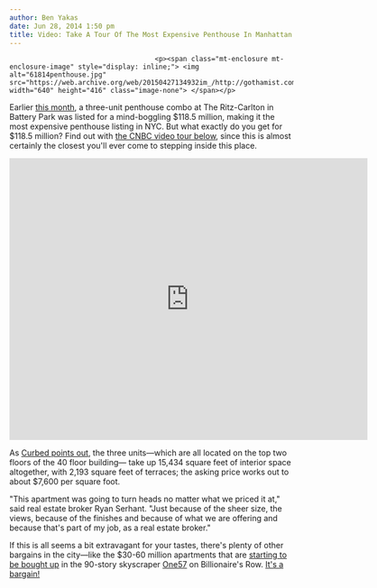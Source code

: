 ```yaml
---
author: Ben Yakas
date: Jun 28, 2014 1:50 pm
title: Video: Take A Tour Of The Most Expensive Penthouse In Manhattan
---
```


	
										<p><span class="mt-enclosure mt-enclosure-image" style="display: inline;"> <img alt="61814penthouse.jpg" src="https://web.archive.org/web/20150427134932im_/http://gothamist.com/attachments/byakas/61814penthouse.jpg" width="640" height="416" class="image-none"> </span></p>

<p>Earlier <a href="https://web.archive.org/web/20150427134932/http://gothamist.com/2014/06/21/extra_extra_2944.php">this month</a>, a three-unit penthouse combo at The Ritz-Carlton in Battery Park was listed for a mind-boggling $118.5 million, making it the most expensive penthouse listing in NYC. But what exactly do you get for $118.5 million? Find out with <a href="https://web.archive.org/web/20150427134932/http://www.nbcnews.com/business/real-estate/nice-shack-exclusive-look-inside-nycs-118m-penthouse-n142611">the CNBC video tour below</a>, since this is almost certainly the closest you&apos;ll ever come to stepping inside this place.</p>

<center><script id="metamorph-54-start" type="text/x-placeholder"></script><iframe src="https://web.archive.org/web/20150427134932if_/http://player.theplatform.com/p/2E2eJC/nbcNewsOffsite?guid=c_cnbc_whata118mi_140627" width="635" height="500" scrolling="no" frameborder="0"></iframe><script id="metamorph-54-end" type="text/x-placeholder"></script></center>

<p>As <a href="https://web.archive.org/web/20150427134932/http://ny.curbed.com/archives/2014/06/20/1185m_ritzcarlton_combo_to_be_nycs_priciest_listing.php">Curbed points out</a>, the three units&#x2014;which are all located on the top two floors of the 40 floor building&#x2014; take up 15,434 square feet of interior space altogether, with 2,193 square feet of terraces; the asking price works out to about $7,600 per square foot. </p>

<p>&quot;This apartment was going to turn heads no matter what we priced it at,&quot; said real estate broker Ryan Serhant. &quot;Just because of the sheer size, the views, because of the finishes and because of what we are offering and because that&apos;s part of my job, as a real estate broker.&quot;</p>

<p>If this is all seems a bit extravagant for your tastes, there&apos;s plenty of other bargains in the city&#x2014;like the $30-60 million apartments that are <a href="https://web.archive.org/web/20150427134932/http://www.nytimes.com/2014/06/29/realestate/manhattan-luxury-high-rise-gets-its-first-residents.html?_r=1">starting to be bought up</a> in the 90-story skyscraper <a href="https://web.archive.org/web/20150427134932/http://gothamist.com/tags/one57">One57</a> on Billionaire&apos;s Row. <a href="https://web.archive.org/web/20150427134932/http://gothamist.com/2013/11/04/invisible_billionaires_find_new_yor.php">It&apos;s a bargain!</a></p>					
										
									
				